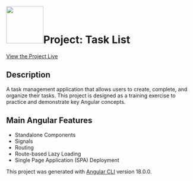 # <img src="https://github.com/user-attachments/assets/49fcfbed-242a-454b-a685-24b05b5b3960" width="100">Project: Task List


[View the Project Live](https://angular-project-9b157.web.app/)

## Description

A task management application that allows users to create, complete, and organize their tasks. This project is designed as a training exercise to practice and demonstrate key Angular concepts.

## Main Angular Features

+ Standalone Components
+ Signals
+ Routing
+ Route-based Lazy Loading
+ Single Page Application (SPA) Deployment

This project was generated with [Angular CLI](https://github.com/angular/angular-cli) version 18.0.0.
